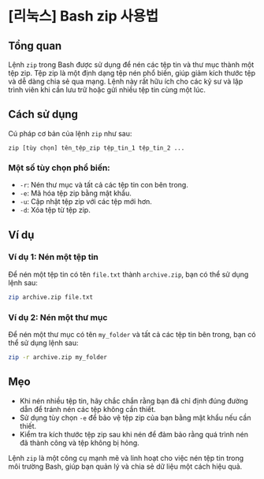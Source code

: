 # [리눅스] Bash zip 사용법

## Tổng quan
Lệnh `zip` trong Bash được sử dụng để nén các tệp tin và thư mục thành một tệp zip. Tệp zip là một định dạng tệp nén phổ biến, giúp giảm kích thước tệp và dễ dàng chia sẻ qua mạng. Lệnh này rất hữu ích cho các kỹ sư và lập trình viên khi cần lưu trữ hoặc gửi nhiều tệp tin cùng một lúc.

## Cách sử dụng
Cú pháp cơ bản của lệnh `zip` như sau:

```
zip [tùy chọn] tên_tệp_zip tệp_tin_1 tệp_tin_2 ...
```

### Một số tùy chọn phổ biến:
- `-r`: Nén thư mục và tất cả các tệp tin con bên trong.
- `-e`: Mã hóa tệp zip bằng mật khẩu.
- `-u`: Cập nhật tệp zip với các tệp mới hơn.
- `-d`: Xóa tệp từ tệp zip.

## Ví dụ
### Ví dụ 1: Nén một tệp tin
Để nén một tệp tin có tên `file.txt` thành `archive.zip`, bạn có thể sử dụng lệnh sau:

```bash
zip archive.zip file.txt
```

### Ví dụ 2: Nén một thư mục
Để nén một thư mục có tên `my_folder` và tất cả các tệp tin bên trong, bạn có thể sử dụng lệnh sau:

```bash
zip -r archive.zip my_folder
```

## Mẹo
- Khi nén nhiều tệp tin, hãy chắc chắn rằng bạn đã chỉ định đúng đường dẫn để tránh nén các tệp không cần thiết.
- Sử dụng tùy chọn `-e` để bảo vệ tệp zip của bạn bằng mật khẩu nếu cần thiết.
- Kiểm tra kích thước tệp zip sau khi nén để đảm bảo rằng quá trình nén đã thành công và tệp không bị hỏng.

Lệnh `zip` là một công cụ mạnh mẽ và linh hoạt cho việc nén tệp tin trong môi trường Bash, giúp bạn quản lý và chia sẻ dữ liệu một cách hiệu quả.